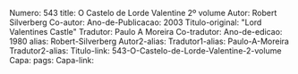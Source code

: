 Numero: 543
title: O Castelo de Lorde Valentine 2º volume
Autor: Robert Silverberg
Co-autor: 
Ano-de-Publicacao: 2003
Titulo-original: "Lord Valentines Castle"
Tradutor: Paulo A Moreira
Co-tradutor: 
Ano-de-edicao: 1980
alias: Robert-Silverberg
Autor2-alias: 
Tradutor1-alias: Paulo-A-Moreira
Tradutor2-alias: 
Titulo-link: 543-O-Castelo-de-Lorde-Valentine-2-volume
Capa: 
pags: 
Capa-link: 